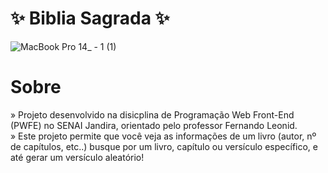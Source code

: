 # ✨ Biblia Sagrada ✨
![MacBook Pro 14_ - 1 (1)](https://github.com/hanabin28/Biblia_Sagrada/assets/124360742/66204685-42b1-4f8e-bdc8-308c157eb72a)

# Sobre
» Projeto desenvolvido na disicplina de Programação Web Front-End (PWFE) no SENAI Jandira, orientado pelo professor Fernando Leonid.                                                                                     
» Este projeto permite que você veja as informações de um livro (autor, nº de capítulos, etc..) busque por um livro, capítulo ou versículo específico, e até gerar um versículo aleatório!
